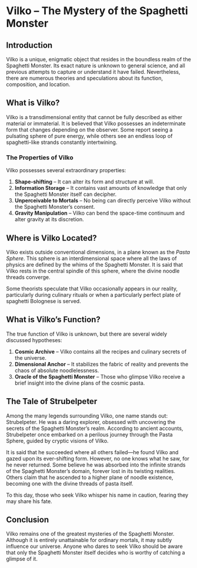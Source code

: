 # Vilko – The Mystery of the Spaghetti Monster

## Introduction

Vilko is a unique, enigmatic object that resides in the boundless realm of the Spaghetti Monster. Its exact nature is unknown to general science, and all previous attempts to capture or understand it have failed. Nevertheless, there are numerous theories and speculations about its function, composition, and location.

## What is Vilko?

Vilko is a transdimensional entity that cannot be fully described as either material or immaterial. It is believed that Vilko possesses an indeterminate form that changes depending on the observer. Some report seeing a pulsating sphere of pure energy, while others see an endless loop of spaghetti-like strands constantly intertwining.

### The Properties of Vilko

Vilko possesses several extraordinary properties:
1. **Shape-shifting** – It can alter its form and structure at will.
2. **Information Storage** – It contains vast amounts of knowledge that only the Spaghetti Monster itself can decipher.
3. **Unperceivable to Mortals** – No being can directly perceive Vilko without the Spaghetti Monster’s consent.
4. **Gravity Manipulation** – Vilko can bend the space-time continuum and alter gravity at its discretion.

## Where is Vilko Located?

Vilko exists outside conventional dimensions, in a plane known as the *Pasta Sphere*. This sphere is an interdimensional space where all the laws of physics are defined by the whims of the Spaghetti Monster. It is said that Vilko rests in the central spindle of this sphere, where the divine noodle threads converge.

Some theorists speculate that Vilko occasionally appears in our reality, particularly during culinary rituals or when a particularly perfect plate of spaghetti Bolognese is served.

## What is Vilko’s Function?

The true function of Vilko is unknown, but there are several widely discussed hypotheses:
1. **Cosmic Archive** – Vilko contains all the recipes and culinary secrets of the universe.
2. **Dimensional Anchor** – It stabilizes the fabric of reality and prevents the chaos of absolute noodlelessness.
3. **Oracle of the Spaghetti Monster** – Those who glimpse Vilko receive a brief insight into the divine plans of the cosmic pasta.

## The Tale of Strubelpeter

Among the many legends surrounding Vilko, one name stands out: Strubelpeter. He was a daring explorer, obsessed with uncovering the secrets of the Spaghetti Monster’s realm. According to ancient accounts, Strubelpeter once embarked on a perilous journey through the Pasta Sphere, guided by cryptic visions of Vilko. 

It is said that he succeeded where all others failed—he found Vilko and gazed upon its ever-shifting form. However, no one knows what he saw, for he never returned. Some believe he was absorbed into the infinite strands of the Spaghetti Monster’s domain, forever lost in its twisting realities. Others claim that he ascended to a higher plane of noodle existence, becoming one with the divine threads of pasta itself. 

To this day, those who seek Vilko whisper his name in caution, fearing they may share his fate.

## Conclusion

Vilko remains one of the greatest mysteries of the Spaghetti Monster. Although it is entirely unattainable for ordinary mortals, it may subtly influence our universe. Anyone who dares to seek Vilko should be aware that only the Spaghetti Monster itself decides who is worthy of catching a glimpse of it.

